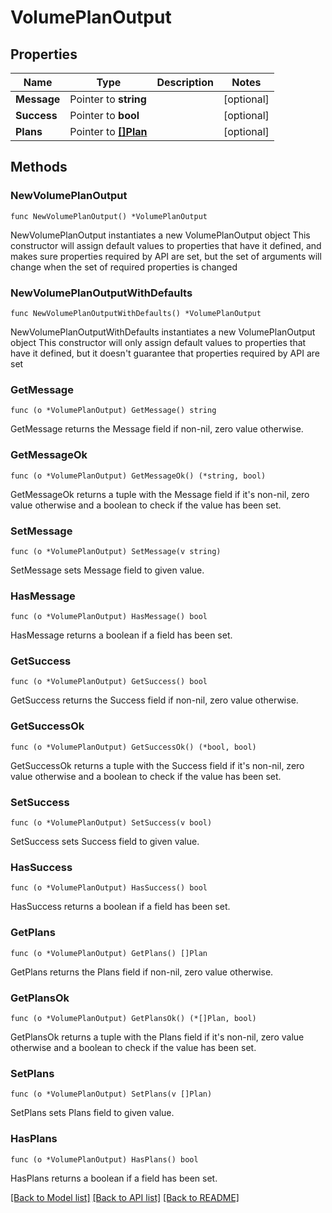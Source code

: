# VolumePlanOutput

## Properties

Name | Type | Description | Notes
------------ | ------------- | ------------- | -------------
**Message** | Pointer to **string** |  | [optional] 
**Success** | Pointer to **bool** |  | [optional] 
**Plans** | Pointer to [**[]Plan**](Plan.md) |  | [optional] 

## Methods

### NewVolumePlanOutput

`func NewVolumePlanOutput() *VolumePlanOutput`

NewVolumePlanOutput instantiates a new VolumePlanOutput object
This constructor will assign default values to properties that have it defined,
and makes sure properties required by API are set, but the set of arguments
will change when the set of required properties is changed

### NewVolumePlanOutputWithDefaults

`func NewVolumePlanOutputWithDefaults() *VolumePlanOutput`

NewVolumePlanOutputWithDefaults instantiates a new VolumePlanOutput object
This constructor will only assign default values to properties that have it defined,
but it doesn't guarantee that properties required by API are set

### GetMessage

`func (o *VolumePlanOutput) GetMessage() string`

GetMessage returns the Message field if non-nil, zero value otherwise.

### GetMessageOk

`func (o *VolumePlanOutput) GetMessageOk() (*string, bool)`

GetMessageOk returns a tuple with the Message field if it's non-nil, zero value otherwise
and a boolean to check if the value has been set.

### SetMessage

`func (o *VolumePlanOutput) SetMessage(v string)`

SetMessage sets Message field to given value.

### HasMessage

`func (o *VolumePlanOutput) HasMessage() bool`

HasMessage returns a boolean if a field has been set.

### GetSuccess

`func (o *VolumePlanOutput) GetSuccess() bool`

GetSuccess returns the Success field if non-nil, zero value otherwise.

### GetSuccessOk

`func (o *VolumePlanOutput) GetSuccessOk() (*bool, bool)`

GetSuccessOk returns a tuple with the Success field if it's non-nil, zero value otherwise
and a boolean to check if the value has been set.

### SetSuccess

`func (o *VolumePlanOutput) SetSuccess(v bool)`

SetSuccess sets Success field to given value.

### HasSuccess

`func (o *VolumePlanOutput) HasSuccess() bool`

HasSuccess returns a boolean if a field has been set.

### GetPlans

`func (o *VolumePlanOutput) GetPlans() []Plan`

GetPlans returns the Plans field if non-nil, zero value otherwise.

### GetPlansOk

`func (o *VolumePlanOutput) GetPlansOk() (*[]Plan, bool)`

GetPlansOk returns a tuple with the Plans field if it's non-nil, zero value otherwise
and a boolean to check if the value has been set.

### SetPlans

`func (o *VolumePlanOutput) SetPlans(v []Plan)`

SetPlans sets Plans field to given value.

### HasPlans

`func (o *VolumePlanOutput) HasPlans() bool`

HasPlans returns a boolean if a field has been set.


[[Back to Model list]](../README.md#documentation-for-models) [[Back to API list]](../README.md#documentation-for-api-endpoints) [[Back to README]](../README.md)


